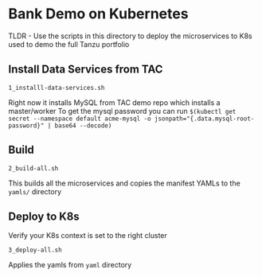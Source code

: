 # Bank Demo on Kubernetes

TLDR - Use the scripts in this directory to deploy the microservices to K8s used to demo the full Tanzu portfolio

## Install Data Services from TAC
 
```shell script
1_installl-data-services.sh
```
Right now it installs MySQL from TAC demo repo which installs a master/worker
To get the mysql password you can run `$(kubectl get secret --namespace default acme-mysql -o jsonpath="{.data.mysql-root-password}" | base64 --decode)`
## Build

```shell script
2_build-all.sh
```
This builds all the microservices and copies the manifest YAMLs to the `yamls/` directory

## Deploy to K8s

Verify your K8s context is set to the right cluster

```shell script
3_deploy-all.sh
```
Applies the yamls from `yaml` directory 